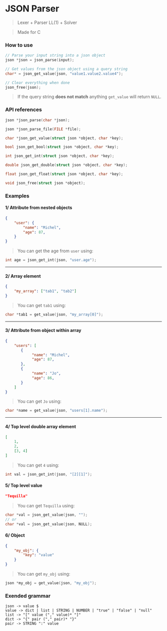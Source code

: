 # JSON Parser
> Lexer + Parser LL(1) + Solver

> Made for C

### How to use

```c
// Parse your input string into a json object
json *json = json_parse(input);

// Get values from the json object using a query string
char* = json_get_value(json, "value1.value2.value4");

// Clear everything when done
json_free(json);
```

> If the query string **does not match** anything `get_value` will return `NULL`.

### API references

```c
json *json_parse(char *json);

json *json_parse_file(FILE *file);

char *json_get_value(struct json *object, char *key);

bool json_get_bool(struct json *object, char *key);

int json_get_int(struct json *object, char *key);

double json_get_double(struct json *object, char *key);

float json_get_float(struct json *object, char *key);

void json_free(struct json *object);
```

### Examples

#### 1/ Attribute from nested objects

```json
{
    "user": {
        "name": "Michel",
        "age": 87,
    }
}
```

> You can get the age from `user` using:

```c
int age = json_get_int(json, "user.age");
```

---

#### 2/ Array element

```json
{
    "my_array": ["tab1", "tab2"] 
}
```

> You can get `tab1` using:

```c
char *tab1 = get_value(json, "my_array[0]");
```

---

#### 3/ Attribute from object within array

```json
{
    "users": [
       {
            "name": "Michel",
            "age": 87,
       },
       {
            "name": "Jo",
            "age": 86,
       } 
    ] 
}
```

> You can get `Jo` using:

```c
char *name = get_value(json, "users[1].name");
```

---

#### 4/ Top level double array element

```json
[
    1,
    2,
    [3, 4]
]
```

> You can get `4` using:

```c
int val = json_get_int(json, "[2][1]");
```

#### 5/ Top level value

```json
"Tequilla"
```

> You can get `Tequilla` using:

```c
char *val = json_get_value(json, "");
// or
char *val = json_get_value(json, NULL);
```

#### 6/ Object

```json
{
    "my_obj": {
        "key": "value"
    }
}
```

> You can get `my_obj` using:

```c
json *my_obj = get_value(json, "my_obj");
```

### Exended grammar

```
json -> value $
value -> dict | list | STRING | NUMBER | "true" | "false" | "null"
list -> "[" value ("," value)* "]"
dict -> "{" pair ("," pair)* "}"
pair -> STRING ":" value
```


